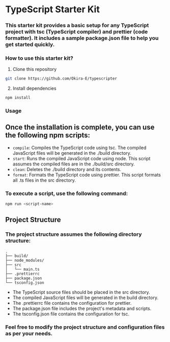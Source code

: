 # TypeScript Starter Kit

### This starter kit provides a basic setup for any TypeScript project with tsc (TypeScript compiler) and prettier (code formatter). It includes a sample package.json file to help you get started quickly.

### How to use this starter kit?

1. Clone this repository

```bash
git clone https://github.com/Okira-E/typescripter
```

2. Install dependencies

```bash
npm install
```

### Usage

## Once the installation is complete, you can use the following npm scripts:

- `compile`:  Compiles the TypeScript code using tsc. The compiled JavaScript files will be generated in the ./build directory.
- `start`: Runs the compiled JavaScript code using node. This script assumes the compiled files are in the ./build/src directory.
- `clean`: Deletes the ./build directory and its contents.
- `format`: Formats the TypeScript code using prettier. This script formats all .ts files in the src directory.

### To execute a script, use the following command:

```bash
npm run <script-name>
```

## Project Structure

### The project structure assumes the following directory structure:

```
.
├── build/
├── node_modules/
├── src
│   └── main.ts
├── .prettierrc
├── package.json
└── tsconfig.json
```
- The TypeScript source files should be placed in the src directory.
- The compiled JavaScript files will be generated in the build directory.
- The .prettierrc file contains the configuration for prettier.
- The package.json file includes the project's metadata and scripts.
- The tsconfig.json file contains the configuration for tsc.

### Feel free to modify the project structure and configuration files as per your needs.

